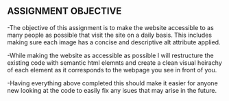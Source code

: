 ## ASSIGNMENT OBJECTIVE

-The objective of this assignment is to make the website accessible to as many people as possible that visit the site on a daily basis. This includes making sure each image has a concise and descriptive alt attribute applied.

-While making the website as accessible as possible I will restructure the existing code with semantic html elemnts and create a clean visual heirachy of each element as it corresponds to the webpage you see in front of you.

-Having everything above completed this should make it easier for anyone new looking at the code to easily fix any isues that may arise in the future. 